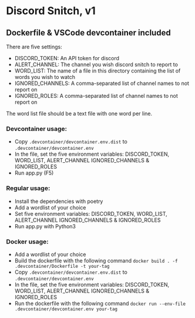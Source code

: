 # Discord Snitch, v1

## Dockerfile & VSCode devcontainer included

There are five settings:
- DISCORD_TOKEN: An API token for discord
- ALERT_CHANNEL: The channel you wish discord snitch to report to
- WORD_LIST: The name of a file in this directory containing the list of words you wish to watch
- IGNORED_CHANNELS: A comma-separated list of channel names to not report on
- IGNORED_ROLES: A comma-separated list of channel names to not report on

The word list file should be a text file with one word per line.

### Devcontainer usage:
   - Copy `.devcontainer/devcontainer.env.dist` to `.devcontainer/devcontainer.env`
   - In the file, set the five environment variables: DISCORD_TOKEN, WORD_LIST, ALERT_CHANNEL IGNORED_CHANNELS & IGNORED_ROLES
   - Run app.py (F5)


### Regular usage:
   - Install the dependencies with poetry
   - Add a wordlist of your choice
   - Set five environment variables: DISCORD_TOKEN, WORD_LIST, ALERT_CHANNEL IGNORED_CHANNELS & IGNORED_ROLES
   - Run app.py with Python3


### Docker usage:
   - Add a wordlist of your choice
   - Build the dockerfile with the following command `docker build . -f .devcontainer/Dockerfile -t your-tag`
   - Copy `.devcontainer/devcontainer.env.dist` to `.devcontainer/devcontainer.env`
   - In the file, set the five environment variables: DISCORD_TOKEN, WORD_LIST, ALERT_CHANNEL IGNORED_CHANNELS & IGNORED_ROLES
   - Run the dockerfile with the following command `docker run --env-file .devcontainer/devcontainer.env your-tag`
